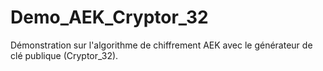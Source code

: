 # Demo_AEK_Cryptor_32
Démonstration sur l'algorithme de chiffrement AEK avec le générateur de clé publique (Cryptor_32).
